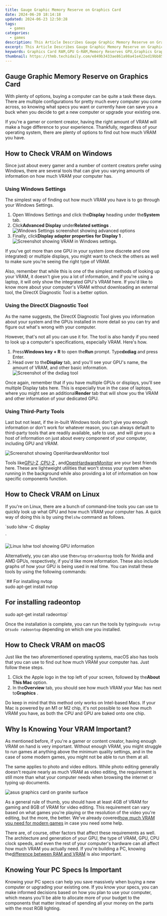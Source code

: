 ```yaml
---
title: Gauge Graphic Memory Reserve on Graphics Card
date: 2024-06-20 18:14:18
updated: 2024-06-23 12:50:28
tags:
  - games
categories:
  - games
description: This Article Describes Gauge Graphic Memory Reserve on Graphics Card
excerpt: This Article Describes Gauge Graphic Memory Reserve on Graphics Card
keywords: Graphics Card RAM,GPU G-RAM,Memory Reserves GPU,Graphics Graphic Reserve,G-RAM Stats Card,Memory Capacity Card,GPU Storage Limits
thumbnail: https://thmb.techidaily.com/e849b3433ae861a98a41e422ed19bb8502406c23628dc5175ac052fdfbe1c181.jpg
---
```


## Gauge Graphic Memory Reserve on Graphics Card

 With plenty of options, buying a computer can be quite a task these days. There are multiple configurations for pretty much every computer you come across, so knowing what specs you want or currently have can save you a buck when you decide to get a new computer or upgrade your existing one.

 If you're a gamer or content creator, having the right amount of VRAM will make a huge difference to your experience. Thankfully, regardless of your operating system, there are plenty of options to find out how much VRAM you have.

## How to Check VRAM on Windows

 Since just about every gamer and a number of content creators prefer using Windows, there are several tools that can give you varying amounts of information on how much VRAM your computer has.

### Using Windows Settings

 The simplest way of finding out how much VRAM you have is to go through your Windows Settings.

1. Open Windows Settings and click the**Display** heading under the**System** tab.
2. Click**Advanced Display** under**Related settings** .  
![Windows Settings screenshot showing advanced options](https://static1.makeuseofimages.com/wordpress/wp-content/uploads/2023/08/windows-settings-check-vram-1.jpg)
3. Finally, click**Display adapter properties for Display 1** .  
![Screenshot showing VRAM in Windows settings.](https://static1.makeuseofimages.com/wordpress/wp-content/uploads/2023/08/windows-settings-check-vram-2.jpg)

 If you've got more than one GPU in your system (one discrete and one integrated) or multiple displays, you might want to check the others as well to make sure you're seeing the right type of VRAM.

 Also, remember that while this is one of the simplest methods of looking up your VRAM, it doesn't give you a lot of information, and if you're using a laptop, it will only show the integrated GPU's VRAM here. If you'd like to know more about your computer's VRAM without downloading an external tool, the DirectX Diagnostic Tool is a better option.

### Using the DirectX Diagnostic Tool

 As the name suggests, the DirectX Diagnostic Tool gives you information about your system and the GPUs installed in more detail so you can try and figure out what's wrong with your computer.

 However, that's not all you can use it for. The tool is also handy if you need to look up a computer's specifications, especially VRAM. Here's how.

1. Press**Windows key + R** to open the**Run** prompt. Type**dxdiag** and press Enter.
2. Head over to the**Display** tab, and you'll see your GPU's name, the amount of VRAM, and other basic information.  
![Screenshot of the dxdiag tool](https://static1.makeuseofimages.com/wordpress/wp-content/uploads/2023/08/dxdiag-screenshot.jpg)

 Once again, remember that if you have multiple GPUs or displays, you'll see multiple Display tabs here. This is especially true in the case of laptops, where you might see an additional**Render** tab that will show you the VRAM and other information of your dedicated GPU.

### Using Third-Party Tools

 Last but not least, if the in-built Windows tools don't give you enough information or don't work for whatever reason, you can always default to third-party tools that are readily available, safe to use, and will give you a host of information on just about every component of your computer, including GPU and VRAM.

![Screenshot showing OpenHardwareMonitor tool](https://static1.makeuseofimages.com/wordpress/wp-content/uploads/2023/08/openhardwaremonitor-screenshot.jpg)

 Tools like[GPU-Z](https://www.techpowerup.com/gpuz/) ,[CPU-Z](https://www.cpuid.com/softwares/cpu-z.html) , and[OpenHardwareMonitor](https://openhardwaremonitor.org/downloads/) are your best friends here. These are lightweight utilities that won't stress your system when running in the background while also providing a lot of information on how specific components function.

## How to Check VRAM on Linux

 If you're on Linux, there are a bunch of command-line tools you can use to quickly look up what GPU and how much VRAM your computer has. A quick way of doing this is by using the`lshw` command as follows.

`sudo lshw -C display  
  
`

![Linux lshw tool showing GPU information](https://static1.makeuseofimages.com/wordpress/wp-content/uploads/2023/08/linux-vram-screenshot.jpg)

 Alternatively, you can also use the`nvtop` or`radeontop` tools for Nvidia and AMD GPUs, respectively, if you'd like more information. These also include graphs of how your GPU is being used in real time. You can install these tools by using the following commands:

`## For installing nvtop  
sudo apt-get install nvtop  
  
## For installing radeontop  

sudo apt-get install radeontop`

 Once the installation is complete, you can run the tools by typing`sudo nvtop` or`sudo radeontop` depending on which one you installed.

## How to Check VRAM on macOS

 Just like the two aforementioned operating systems, macOS also has tools that you can use to find out how much VRAM your computer has. Just follow these steps.

1. Click the Apple logo in the top left of your screen, followed by the**About This Mac** option.
2. In the**Overview** tab, you should see how much VRAM your Mac has next to**Graphics** .

 Do keep in mind that this method only works on Intel-based Macs. If your Mac is powered by an M1 or M2 chip, it's not possible to see how much VRAM you have, as both the CPU and GPU are baked onto one chip.

## Why Is Knowing Your VRAM Important?

 As mentioned before, if you're a gamer or content creator, having enough VRAM on hand is very important. Without enough VRAM, you might struggle to run games at anything above the minimum quality settings, and in the case of some modern games, you might not be able to run them at all.

 The same applies to photo and video editors. While photo editing generally doesn't require nearly as much VRAM as video editing, the requirement is still more than what your computer needs when browsing the internet or typing up documents.

![asus graphics card on granite surface](https://static1.makeuseofimages.com/wordpress/wp-content/uploads/2023/07/gpu-card-1.jpg)

 As a general rule of thumb, you should have at least 4GB of VRAM for gaming and 8GB of VRAM for video editing. This requirement can vary based on what games you're playing or the resolution of the video you're editing, but the more, the better. We've already covered[how much VRAM you need for modern games](https://www.makeuseof.com/how-much-vram-do-you-need-modern-games/) in case you need some help.

 There are, of course, other factors that affect these requirements as well. The architecture and generation of your GPU, the type of VRAM, GPU, CPU clock speeds, and even the rest of your computer's hardware can all affect how much VRAM you actually need. If you're building a PC, knowing the[difference between RAM and VRAM](https://www.makeuseof.com/ram-vs-vram-differences/) is also important.

## Knowing Your PC Specs Is Important

 Knowing your PC specs can help you save massively when buying a new computer or upgrading your existing one. If you know your specs, you can make informed decisions based on how you plan to use your computer, which means you'll be able to allocate more of your budget to the components that matter instead of spending all your money on the parts with the most RGB lighting.


<ins class="adsbygoogle"
     style="display:block"
     data-ad-format="autorelaxed"
     data-ad-client="ca-pub-7571918770474297"
     data-ad-slot="1223367746"></ins>



<ins class="adsbygoogle"
     style="display:block"
     data-ad-client="ca-pub-7571918770474297"
     data-ad-slot="8358498916"
     data-ad-format="auto"
     data-full-width-responsive="true"></ins>
